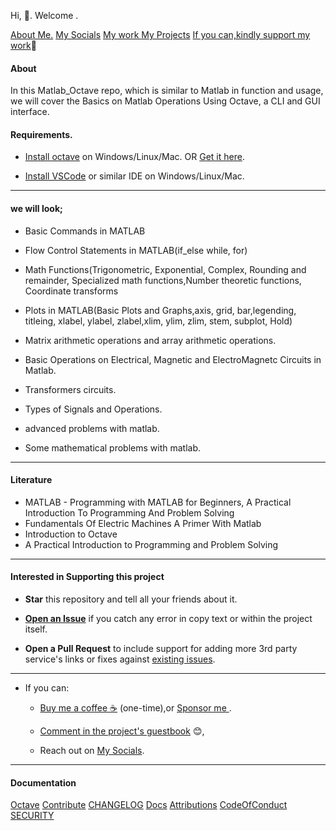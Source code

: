 Hi, 👋. Welcome .

</a><a href="https://josephkb87.github.io">About Me.</a> <a href="https://linktr.ee/jungbasher87">My Socials</a> <a href="https://github.com/josephkb87?tab=repositories"> My work </a> <a href="https://github.com/josephkb87?tab=projects">My Projects</a> <a href="https://github.com/josephkb87?tab=projects">If you can,kindly support my work</a>🌱
 
#### About
In this Matlab_Octave repo, which is similar to Matlab in function and usage, we will cover the Basics on Matlab Operations Using Octave, a CLI and GUI interface.

#### Requirements.

- [Install octave](https://www.gnu.org/software/octave/download) on Windows/Linux/Mac. OR [Get it here](http://www.octave.org).

- [Install VSCode](https://github.com/vscodium/vscodium/releases) or similar IDE on Windows/Linux/Mac.

-------------------------
#### we will look;

* Basic Commands in MATLAB
  
* Flow Control Statements in MATLAB(if_else while, for)
  
* Math Functions(Trigonometric, Exponential, Complex, Rounding and remainder, Specialized math functions,Number theoretic functions, Coordinate transforms
  
* Plots in MATLAB(Basic Plots and Graphs,axis, grid, bar,legending, titleing, xlabel, ylabel, zlabel,xlim, ylim, zlim, stem, subplot, Hold)

* Matrix arithmetic operations and array arithmetic operations.  

* Basic Operations on Electrical, Magnetic and ElectroMagnetc Circuits in Matlab.

* Transformers circuits.

* Types of Signals and Operations.

* advanced problems with matlab.

* Some mathematical problems with matlab.  

-------------------------
#### Literature

- MATLAB - Programming with MATLAB for Beginners, A Practical Introduction To Programming And Problem Solving
- Fundamentals Of Electric Machines A Primer With Matlab
- Introduction to Octave
- A Practical Introduction to Programming and Problem Solving

-------------------------

####  Interested in Supporting this project

- **Star** this repository and tell all your friends about it.

- [**Open an Issue**](https://github.com/josephkb87/Matlab_Octave/issues/new/choose) if you catch any error in copy text or within the project itself.

- **Open a Pull Request** to include support for adding more 3rd party service's links or fixes against [existing issues](https://github.com/josephkb87/Matlab_Octave/issues).

-------------------------
- If you can:

  - [Buy me a coffee :coffee:](https://www.buymeacoffee.com/josephkb87) (one-time),or [Sponsor me ](https://github.com/sponsors/josephkb87) .

  - [Comment in the project's guestbook](https://github.com/josephkb87/Matlab_Octave/issues/99) :blush:,
  - Reach out on </a><a href="https://linktr.ee/jungbasher87">My Socials</a>.
    
-------------------------
#### Documentation
[Octave](https://octave.org/octave.pdf) [Contribute](..docs/Contributing.md) [CHANGELOG](..docs/CHANGELOG.md) [Docs](..docs/) [Attributions](..docs/Attributions.md) [CodeOfConduct](..docs/CodeOfConduct.md) [SECURITY](..docs/SECURITY.md)

 <!--START_SECTION:waka-->

 
<!--END_SECTION:waka-->

  <!---
  josephkb87/Matlab_Octave is a ✨ special ✨ repository because its `README.md` (this file) appears on your GitHub profile.
  You can click the Preview link to take a look at your changes.
  --->

